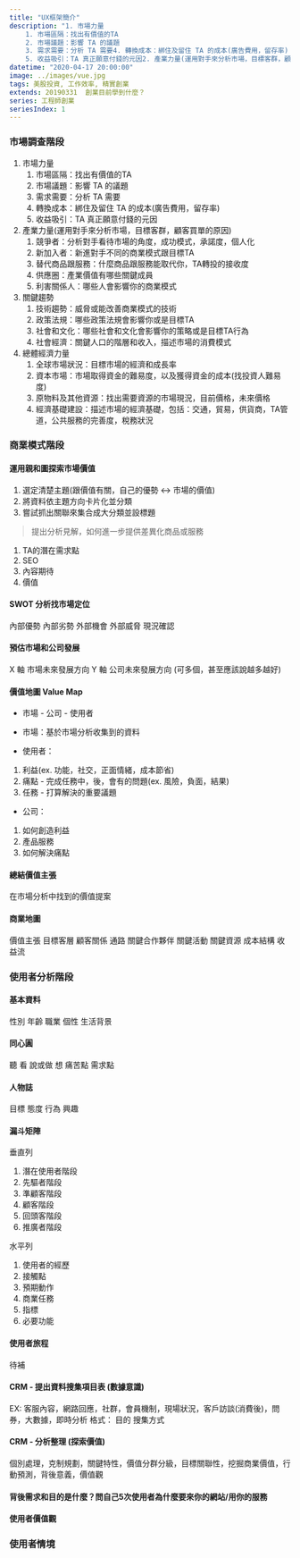```yaml
---
title: "UX框架簡介"
description: "1. 市場力量
	1. 市場區隔：找出有價值的TA
	2. 市場議題：影響 TA 的議題
	3. 需求需要：分析 TA 需要4. 轉換成本：綁住及留住 TA 的成本(廣告費用，留存率)
	5. 收益吸引：TA 真正願意付錢的元因2. 產業力量(運用對手來分析市場，目標客群，顧客買單的原因)"
datetime: "2020-04-17 20:00:00"
image: ../images/vue.jpg
tags: 美股投資, 工作效率, 精實創業
extends: 20190331  創業目前學到什麼？
series: 工程師創業
seriesIndex: 1
---
```


### 市場調查階段
1. 市場力量
	1. 市場區隔：找出有價值的TA
	2. 市場議題：影響 TA 的議題
	3. 需求需要：分析 TA 需要
	4. 轉換成本：綁住及留住 TA 的成本(廣告費用，留存率)
	5. 收益吸引：TA 真正願意付錢的元因
2. 產業力量(運用對手來分析市場，目標客群，顧客買單的原因)
	1. 競爭者：分析對手看待市場的角度，成功模式，承諾度，個人化
	2. 新加入者：新進對手不同的商業模式跟目標TA
	3. 替代商品跟服務：什麼商品跟服務能取代你，TA轉投的接收度
	4. 供應圈：產業價值有哪些關鍵成員
	5. 利害關係人：哪些人會影響你的商業模式
3. 關鍵趨勢
	1. 技術趨勢：威脅或能改善商業模式的技術
	2. 政策法規：哪些政策法規會影響你或是目標TA
	3. 社會和文化：哪些社會和文化會影響你的策略或是目標TA行為
	4. 社會經濟：關鍵人口的階層和收入，描述市場的消費模式
4. 總體經濟力量
	1. 全球市場狀況：目標市場的經濟和成長率
	2. 資本市場：市場取得資金的難易度，以及獲得資金的成本(找投資人難易度)
	3. 原物料及其他資源：找出需要資源的市場現況，目前價格，未來價格
	4. 經濟基礎建設：描述市場的經濟基礎，包括：交通，貿易，供貨商，TA管道，公共服務的完善度，稅務狀況

### 商業模式階段
#### 運用親和圖探索市場價值

1. 選定清楚主題(跟價值有關，自己的優勢 <-> 市場的價值)
2. 將資料依主題方向卡片化並分類
3. 嘗試抓出關聯來集合成大分類並設標題

> 提出分析見解，如何進一步提供差異化商品或服務

1. TA的潛在需求點
2. SEO
3. 內容期待
4. 價值

#### SWOT 分析找市場定位
內部優勢
內部劣勢
外部機會
外部威脅
現況確認

#### 預估市場和公司發展
X 軸 市場未來發展方向
Y 軸 公司未來發展方向
(可多個，甚至應該說越多越好)

#### 價值地圖 Value Map
- 市場 - 公司 - 使用者
- 市場：基於市場分析收集到的資料


- 使用者：
1. 利益(ex. 功能，社交，正面情緒，成本節省)
2. 痛點 - 完成任務中，後，會有的問題(ex. 風險，負面，結果)
3. 任務 - 打算解決的重要議題
- 公司：
1. 如何創造利益
2. 產品服務
3. 如何解決痛點

#### 總結價值主張
在市場分析中找到的價值提案

#### 商業地圖
價值主張
目標客層
顧客關係
通路
關鍵合作夥伴
關鍵活動
關鍵資源
成本結構
收益流

### 使用者分析階段
#### 基本資料
性別
年齡
職業
個性
生活背景
#### 同心圓
聽
看
說或做
想
痛苦點
需求點

#### 人物誌
目標
態度
行為
興趣

#### 漏斗矩陣
垂直列

1. 潛在使用者階段
2. 先驅者階段
3. 準顧客階段
4. 顧客階段
5. 回頭客階段
6. 推廣者階段

水平列

1. 使用者的經歷
2. 接觸點
3. 預期動作
4. 商業任務
5. 指標
6. 必要功能

#### 使用者旅程

待補

#### CRM  - 提出資料搜集項目表 (數據意識)
EX:
客服內容，網路回應，社群，會員機制，現場狀況，客戶訪談(消費後)，問券，大數據，即時分析
格式：
目的  搜集方式

#### CRM - 分析整理 (探索價值)
個別處理，克制規劃，關鍵特性，價值分群分級，目標關聯性，挖掘商業價值，行動預測，背後意義，價值觀

#### 背後需求和目的是什麼？問自己5次使用者為什麼要來你的網站/用你的服務

#### 使用者價值觀

### 使用者情境